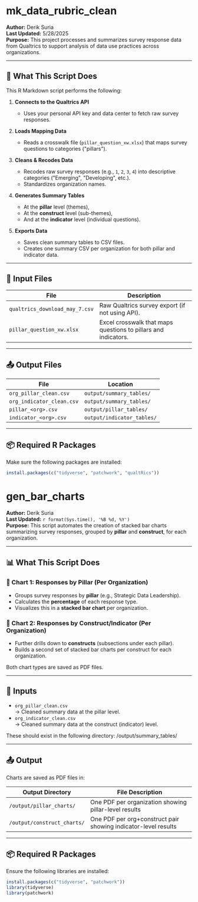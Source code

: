 # mk_data_rubric_clean

**Author:** Derik Suria  
**Last Updated:** 5/28/2025  
**Purpose:** This project processes and summarizes survey response data from Qualtrics to support analysis of data use practices across organizations.

---

## 🚀 What This Script Does

This R Markdown script performs the following:

1. **Connects to the Qualtrics API**  
   - Uses your personal API key and data center to fetch raw survey responses.

2. **Loads Mapping Data**  
   - Reads a crosswalk file (`pillar_question_xw.xlsx`) that maps survey questions to categories ("pillars").

3. **Cleans & Recodes Data**  
   - Recodes raw survey responses (e.g., `1`, `2`, `3`, `4`) into descriptive categories ("Emerging", "Developing", etc.).
   - Standardizes organization names.

4. **Generates Summary Tables**  
   - At the **pillar** level (themes),
   - At the **construct** level (sub-themes),
   - And at the **indicator** level (individual questions).

5. **Exports Data**  
   - Saves clean summary tables to CSV files.
   - Creates one summary CSV per organization for both pillar and indicator data.

---

## 📂 Input Files

| File | Description |
|------|-------------|
| `qualtrics_download_may_7.csv` | Raw Qualtrics survey export (if not using API). |
| `pillar_question_xw.xlsx` | Excel crosswalk that maps questions to pillars and indicators. |

---

## 📤 Output Files

| File | Location |
|------|----------|
| `org_pillar_clean.csv` | `output/summary_tables/` |
| `org_indicator_clean.csv` | `output/summary_tables/` |
| `pillar_<org>.csv` | `output/pillar_tables/` |
| `indicator_<org>.csv` | `output/indicator_tables/` |

---

## 📦 Required R Packages

Make sure the following packages are installed:

```r
install.packages(c("tidyverse", "patchwork", "qualtRics"))
```

# gen_bar_charts

**Author:** Derik Suria  
**Last Updated:** `r format(Sys.time(), '%B %d, %Y')`  
**Purpose:** This script automates the creation of stacked bar charts summarizing survey responses, grouped by **pillar** and **construct**, for each organization.

---

## 📊 What This Script Does

### 🔹 Chart 1: Responses by Pillar (Per Organization)
- Groups survey responses by **pillar** (e.g., Strategic Data Leadership).
- Calculates the **percentage** of each response type.
- Visualizes this in a **stacked bar chart** per organization.

### 🔹 Chart 2: Responses by Construct/Indicator (Per Organization)
- Further drills down to **constructs** (subsections under each pillar).
- Builds a second set of stacked bar charts per construct for each organization.

Both chart types are saved as PDF files.

---

## 📂 Inputs

- `org_pillar_clean.csv`  
  → Cleaned summary data at the pillar level.
- `org_indicator_clean.csv`  
  → Cleaned summary data at the construct (indicator) level.

These should exist in the following directory: /output/summary_tables/

---

## 📤 Output

Charts are saved as PDF files in:

| Output Directory | File Description |
|------------------|------------------|
| `/output/pillar_charts/`     | One PDF per organization showing pillar-level results |
| `/output/construct_charts/`  | One PDF per org+construct pair showing indicator-level results |

---

## 📦 Required R Packages

Ensure the following libraries are installed:

```r
install.packages(c("tidyverse", "patchwork"))
library(tidyverse)
library(patchwork)

